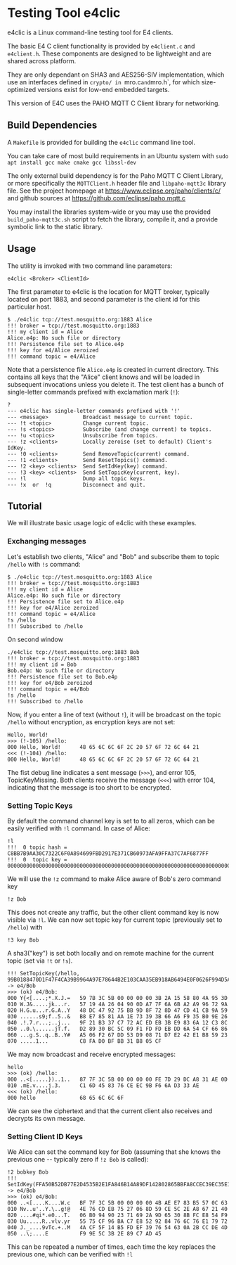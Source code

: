 # Testing Tool e4clic 

e4clic is a Linux command-line testing tool for E4 clients.

The basic E4 C client functionality is provided by `e4client.c` and 
`e4client.h`. These components are designed to be lightweight and
are shared across platform. 

They are only dependant on SHA3 and AES256-SIV implementation, which
use an interfaces defined in `crypto/
in `mro.c` and `mro.h`, for which size-optimized versions exist for low-end
embedded targets. 

This version of E4C uses the PAHO MQTT C Client library
for networking.


## Build Dependencies

A `Makefile` is provided for building the `e4clic` command line tool.

You can take care of most build requirements in an Ubuntu system with 
`sudo apt install gcc make cmake gcc libssl-dev`

The only external build dependency is for the Paho MQTT C Client Library, or
more specifically the `MQTTClient.h` header file and `libpaho-mqtt3c`
library file. See the project homepage at https://www.eclipse.org/paho/clients/c/ and github sources at https://github.com/eclipse/paho.mqtt.c

You may install the libraries system-wide or you may use the provided
`build_paho-mqtt3c.sh` script to fetch the library, compile it, and
a provide symbolic link to the static library.


## Usage

The utility is invoked with two command line parameters:
```
e4clic <Broker> <ClientId>
```
The first parameter to e4clic is the location for MQTT broker,
typically located on port 1883, and second parameter is the client id
for this particular host.
```
$ ./e4clic tcp://test.mosquitto.org:1883 Alice
!!! broker = tcp://test.mosquitto.org:1883
!!! my client id = Alice
Alice.e4p: No such file or directory
!!! Persistence file set to Alice.e4p
!!! key for e4/Alice zeroized
!!! command topic = e4/Alice
```
Note that a persistence file `Alice.e4p` is created in current directory. 
This contains all keys that the "Alice" client knows and will be loaded
in subsequent invocations unless you delete it.
The test client has a bunch of single-letter commands prefixed with
exclamation mark (`!`):
```
?
--- e4clic has single-letter commands prefixed with '!'
--- <message>           Broadcast message to current topic.
--- !t <topic>          Change current topic.
--- !s <topics>         Subscribe (and change current) to topics.
--- !u <topics>         Unsubscribe from topics.
--- !z <clients>        Locally zeroise (set to default) Client's IdKey.
--- !0 <clients>        Send RemoveTopic(current) command.
--- !1 <clients>        Send ResetTopics() command.
--- !2 <key> <clients>  Send SetIdKey(key) command.
--- !3 <key> <clients>  Send SetTopicKey(current, key).
--- !l                  Dump all topic keys.
--- !x  or  !q          Disconnect and quit.
```

## Tutorial

We will illustrate basic usage logic of e4clic with these examples.

### Exchanging messages

Let's establish two clients, "Alice" and "Bob" and subscribe them to topic 
`/hello` with `!s` command:

```
$ ./e4clic tcp://test.mosquitto.org:1883 Alice
!!! broker = tcp://test.mosquitto.org:1883
!!! my client id = Alice
Alice.e4p: No such file or directory
!!! Persistence file set to Alice.e4p
!!! key for e4/Alice zeroized
!!! command topic = e4/Alice
!s /hello
!!! Subscribed to /hello
```
On second window
```
./e4clic tcp://test.mosquitto.org:1883 Bob
!!! broker = tcp://test.mosquitto.org:1883
!!! my client id = Bob
Bob.e4p: No such file or directory
!!! Persistence file set to Bob.e4p
!!! key for e4/Bob zeroized
!!! command topic = e4/Bob
!s /hello
!!! Subscribed to /hello

```
Now, if you enter a line of text (without `!`), it will be broadcast on the
topic `/hello` without encryption, as encryption keys are not set:
```
Hello, World!
>>> (!-105) /hello:
000 Hello, World!      48 65 6C 6C 6F 2C 20 57 6F 72 6C 64 21
<<< (!-104) /hello:
000 Hello, World!      48 65 6C 6C 6F 2C 20 57 6F 72 6C 64 21
```
The fist debug line indicates a sent message (`>>>`), and error 105,
TopicKeyMissing. Both clients receive the message (`<<<`) with error 104,
indicating that the message is too short to be encrypted.

### Setting Topic Keys

By default the command channel key is set to to all zeros, which can be
easily verified with `!l` command. In case of Alice:
```
!l
!!!  0 topic hash = C8BB7B9AA30C7322C6F0A894699FBD2917E371CB60973AFA9FFA37C7AF6877FF
!!!  0  topic key = 00000000000000000000000000000000000000000000000000000000000000000000000000000000000000000000000000000000000000000000000000000000
```
We will use the `!z` command to make Alice aware of Bob's zero command key
```
!z Bob
```
This does not create any traffic, but the other client command key is
now visible via `!l`. We can now set topic key for current topic (previously 
set to `/hello`)
with 
```
!3 key Bob
```
A sha3("key") is set both locally and on remote machine for the current
topic (set via `!t` or `!s`).
```
!!! SetTopicKey(/hello, 99B0188470D1F47F4CA39B9964A97E78644B2E103CAA35EB918AB6494E0F0626F994D5AE441D017F8010252A805B50E646D5D5676B752D45477C34182F59D632) -> e4/Bob
>>> (ok) e4/Bob:
000 Y{<[....;*.X.J.=   59 7B 3C 5B 00 00 00 00 3B 2A 15 58 80 4A 95 3D
010 W.J&.....jk...r.   57 19 4A 26 04 90 0D A7 7F 6A 6B A2 A9 96 72 9A
020 H.G.u...r.G.A..Y   48 DC 47 92 75 BB 9D 8F 72 8D 47 CD 41 CB 9A 59
030 ......s9;f..5..&   B8 E7 85 81 AA 1E 73 39 3B 66 A6 F9 35 B0 9E 26
040 .!.7.r...;..j...   9F 21 B3 37 C7 72 AC ED EB 3B E9 83 6A 12 C3 8C
050 ..0.\......jT.f.   D2 89 30 BC 5C 09 F1 FD FD EB DD 6A 54 CF 66 86
060 ...g.S..q..B..Y#   A5 06 F2 67 DD 53 D9 08 71 D7 E2 42 E1 B8 59 23
070 .....1...          C8 FA D0 BF BB 31 B8 05 CF
```
We may now broadcast and receive encrypted messages:
```
hello
>>> (ok) /hello:
000 ..<[.....})..1..   87 7F 3C 5B 00 00 00 00 FE 7D 29 DC A8 31 AE 0D
010 .mE.v....j.3.      C1 6D 45 83 76 CE EC 9B F6 6A D3 33 AE
<<< (ok) /hello:
000 hello              68 65 6C 6C 6F
```
We can see the ciphertext and that the current client also receives and decrypts its own message.


### Setting Client ID Keys

We Alice can set the command key for Bob (assuming that she knows the previous one -- typically zero if `!z Bob` is called):

```
!2 bobkey Bob
!!! SetIdKey(FFA50B52DB77E2D4535B2E1FA846B14A89DF142802865BBFA8CCEC39EC35E13120EA8D2B16C9BAD7B2F513A6E851F7BE5EB97769D40832136810BF6987815E9F) -> e4/Bob
>>> (ok) e4/Bob:
000 ..<[....K....W.c   BF 7F 3C 5B 00 00 00 00 4B AE E7 83 B5 57 0C 63
010 Nv..u'..Y.\..g!@   4E 76 CD EB 75 27 06 8D 59 CE 5C 2E A8 67 21 40
020 ....#qi*.e0...T.   06 B0 94 90 23 71 69 2A 9D 65 30 8B FC E8 54 F9
030 Uu.....R..vlv.yr   55 75 CF 96 BA C7 E8 52 92 84 76 6C 76 E1 79 72
040 J._....9vTc.+..M   4A CF 5F 14 B5 FD EF 39 76 54 63 0A 2B CC DE 4D
050 ..\;....E          F9 9E 5C 3B 2E 89 C7 AD 45
```

This can be repeated a number of times, each time the key replaces the previous one, which can be verified with `!l`

